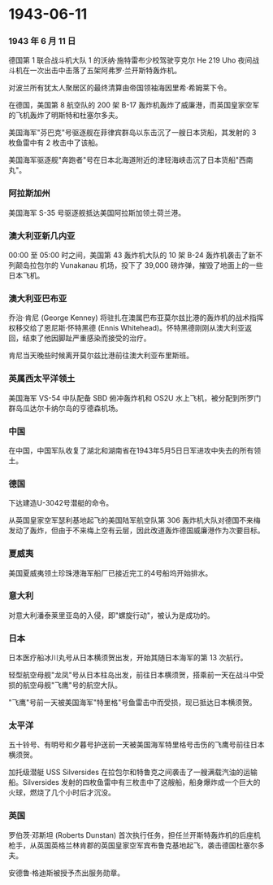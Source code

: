 # 1943-06-11

### 1943 年 6 月 11 日

德国第 1 联合战斗机大队 1 的沃纳·施特雷布少校驾驶亨克尔 He 219 Uho
夜间战斗机在一次出击中击落了五架阿弗罗·兰开斯特轰炸机。

对波兰所有犹太人聚居区的最终清算由帝国领袖海因里希·希姆莱下令。

在德国，美国第 8 航空队的 200 架 B-17
轰炸机轰炸了威廉港，而英国皇家空军的飞机轰炸了明斯特和杜塞尔多夫。

美国海军"芬巴克"号驱逐舰在菲律宾群岛以东击沉了一艘日本货船，其发射的 3
枚鱼雷中有 2 枚击中了该船。

美国海军驱逐舰"奔跑者"号在日本北海道附近的津轻海峡击沉了日本货船"西南丸"。

### 阿拉斯加州

美国海军 S-35 号驱逐舰抵达美国阿拉斯加领土荷兰港。

### 澳大利亚新几内亚

00:00 至 05:00 时之间，美国第 43 轰炸机大队的 10 架 B-24
轰炸机袭击了新不列颠岛拉包尔的 Vunakanau 机场，投下了 39,000
磅炸弹，摧毁了地面上的一些日本飞机。

### 澳大利亚巴布亚

乔治·肯尼 (George Kenney)
将驻扎在澳属巴布亚莫尔兹比港的轰炸机的战术指挥权移交给了恩尼斯·怀特黑德
(Ennis
Whitehead)。怀特黑德刚刚从澳大利亚返回，结束了他因脚趾严重感染而接受的治疗。

肯尼当天晚些时候离开莫尔兹比港前往澳大利亚布里斯班。

### 英属西太平洋领土

美国海军 VS-54 中队配备 SBD 俯冲轰炸机和 OS2U
水上飞机，被分配到所罗门群岛瓜达尔卡纳尔岛的亨德森机场。

### 中国

在中国，中国军队收复了湖北和湖南省在1943年5月5日日军进攻中失去的所有领土。

### 德国

下达建造U-3042号潜艇的命令。

从英国皇家空军瑟利基地起飞的美国陆军航空队第 306
轰炸机大队对德国不来梅发动了轰炸，但由于不来梅上空有云层，因此改道轰炸德国威廉港作为次要目标。

### 夏威夷

美国夏威夷领土珍珠港海军船厂已接近完工的4号船坞开始排水。

### 意大利

对意大利潘泰莱里亚岛的入侵，即"螺旋行动"，被认为是成功的。

### 日本

日本医疗船冰川丸号从日本横须贺出发，开始其随日本海军的第 13 次航行。

轻型航空母舰"龙凤"号从日本柱岛出发，前往日本横须贺，搭乘前一天在战斗中受损的航空母舰"飞鹰"号的航空大队。

"飞鹰"号前一天被美国海军"特里格"号鱼雷击中而受损，现已抵达日本横须贺。

### 太平洋

五十铃号、有明号和夕暮号护送前一天被美国海军特里格号击伤的飞鹰号前往日本横须贺。

加托级潜艇 USS Silversides
在拉包尔和特鲁克之间袭击了一艘满载汽油的运输船。Silversides
发射的四枚鱼雷中有三枚击中了这艘船，船身爆炸成一个巨大的火球，燃烧了几个小时后才沉没。

### 英国

罗伯茨·邓斯坦 (Roberts Dunstan)
首次执行任务，担任兰开斯特轰炸机的后座机枪手，从英国英格兰林肯郡的英国皇家空军宾布鲁克基地起飞，袭击德国杜塞尔多夫。

安德鲁·格迪斯被授予杰出服务勋章。